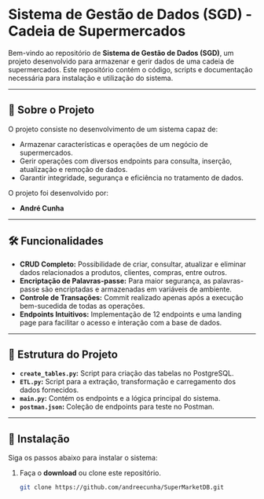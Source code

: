 # Sistema de Gestão de Dados (SGD) - Cadeia de Supermercados

Bem-vindo ao repositório de **Sistema de Gestão de Dados (SGD)**, um projeto desenvolvido para armazenar e gerir dados de uma cadeia de supermercados. Este repositório contém o código, scripts e documentação necessária para instalação e utilização do sistema.

---

## 📝 Sobre o Projeto

O projeto consiste no desenvolvimento de um sistema capaz de:
- Armazenar características e operações de um negócio de supermercados.
- Gerir operações com diversos endpoints para consulta, inserção, atualização e remoção de dados.
- Garantir integridade, segurança e eficiência no tratamento de dados.

O projeto foi desenvolvido por:
- **André Cunha**

---

## 🛠️ Funcionalidades

- **CRUD Completo:** Possibilidade de criar, consultar, atualizar e eliminar dados relacionados a produtos, clientes, compras, entre outros.
- **Encriptação de Palavras-passe:** Para maior segurança, as palavras-passe são encriptadas e armazenadas em variáveis de ambiente.
- **Controle de Transações:** Commit realizado apenas após a execução bem-sucedida de todas as operações.
- **Endpoints Intuitivos:** Implementação de 12 endpoints e uma landing page para facilitar o acesso e interação com a base de dados.

---

## 📁 Estrutura do Projeto

- **`create_tables.py`:** Script para criação das tabelas no PostgreSQL.
- **`ETL.py`:** Script para a extração, transformação e carregamento dos dados fornecidos.
- **`main.py`:** Contém os endpoints e a lógica principal do sistema.
- **`postman.json`:** Coleção de endpoints para teste no Postman.

---

## 🚀 Instalação

Siga os passos abaixo para instalar o sistema:

1. Faça o **download** ou clone este repositório.
   ```bash
   git clone https://github.com/andreecunha/SuperMarketDB.git
